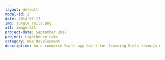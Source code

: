 ```yaml
---
layout: default
modal-id: 2
date: 2014-07-17
img: jungle_rails.png
alt: image-alt
project-date: September 2017
project: Lighthouse-Labs
category: Web Development
description: An e-commerce Rails app built for learning Rails through example <a href="https://github.com/avleen30/jungle-rails"><br>GitHub Link</a>.

---
```

